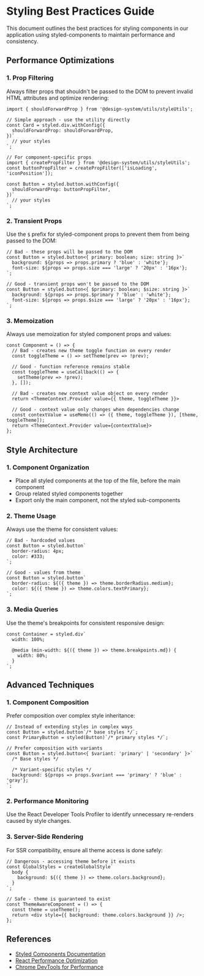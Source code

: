 # Styling Best Practices Guide

This document outlines the best practices for styling components in our application using styled-components to maintain performance and consistency.

## Performance Optimizations

### 1. Prop Filtering

Always filter props that shouldn't be passed to the DOM to prevent invalid HTML attributes and optimize rendering:

```tsx
import { shouldForwardProp } from '@design-system/utils/styleUtils';

// Simple approach - use the utility directly
const Card = styled.div.withConfig({
  shouldForwardProp: shouldForwardProp,
})`
  // your styles
`;

// For component-specific props
import { createPropFilter } from '@design-system/utils/styleUtils';
const buttonPropFilter = createPropFilter(['isLoading', 'iconPosition']);

const Button = styled.button.withConfig({
  shouldForwardProp: buttonPropFilter,
})`
  // your styles
`;
```

### 2. Transient Props

Use the `$` prefix for styled-component props to prevent them from being passed to the DOM:

```tsx
// Bad - these props will be passed to the DOM
const Button = styled.button<{ primary: boolean; size: string }>`
  background: ${props => props.primary ? 'blue' : 'white'};
  font-size: ${props => props.size === 'large' ? '20px' : '16px'};
`;

// Good - transient props won't be passed to the DOM
const Button = styled.button<{ $primary: boolean; $size: string }>`
  background: ${props => props.$primary ? 'blue' : 'white'};
  font-size: ${props => props.$size === 'large' ? '20px' : '16px'};
`;
```

### 3. Memoization

Always use memoization for styled component props and values:

```tsx
const Component = () => {
  // Bad - creates new theme toggle function on every render
  const toggleTheme = () => setTheme(prev => !prev);
  
  // Good - function reference remains stable
  const toggleTheme = useCallback(() => {
    setTheme(prev => !prev);
  }, []);
  
  // Bad - creates new context value object on every render
  return <ThemeContext.Provider value={{ theme, toggleTheme }}>
  
  // Good - context value only changes when dependencies change
  const contextValue = useMemo(() => ({ theme, toggleTheme }), [theme, toggleTheme]);
  return <ThemeContext.Provider value={contextValue}>
};
```

## Style Architecture

### 1. Component Organization

- Place all styled components at the top of the file, before the main component
- Group related styled components together
- Export only the main component, not the styled sub-components

### 2. Theme Usage

Always use the theme for consistent values:

```tsx
// Bad - hardcoded values
const Button = styled.button`
  border-radius: 4px;
  color: #333;
`;

// Good - values from theme
const Button = styled.button`
  border-radius: ${({ theme }) => theme.borderRadius.medium};
  color: ${({ theme }) => theme.colors.textPrimary};
`;
```

### 3. Media Queries

Use the theme's breakpoints for consistent responsive design:

```tsx
const Container = styled.div`
  width: 100%;
  
  @media (min-width: ${({ theme }) => theme.breakpoints.md}) {
    width: 80%;
  }
`;
```

## Advanced Techniques

### 1. Component Composition

Prefer composition over complex style inheritance:

```tsx
// Instead of extending styles in complex ways
const Button = styled.button`/* base styles */`;
const PrimaryButton = styled(Button)`/* primary styles */`;

// Prefer composition with variants
const Button = styled.button<{ $variant: 'primary' | 'secondary' }>`
  /* Base styles */
  
  /* Variant-specific styles */
  background: ${props => props.$variant === 'primary' ? 'blue' : 'gray'};
`;
```

### 2. Performance Monitoring

Use the React Developer Tools Profiler to identify unnecessary re-renders caused by style changes.

### 3. Server-Side Rendering

For SSR compatibility, ensure all theme access is done safely:

```tsx
// Dangerous - accessing theme before it exists
const GlobalStyles = createGlobalStyle`
  body {
    background: ${({ theme }) => theme.colors.background};
  }
`;

// Safe - theme is guaranteed to exist
const ThemeAwareComponent = () => {
  const theme = useTheme();
  return <div style={{ background: theme.colors.background }} />;
};
```

## References

- [Styled Components Documentation](https://styled-components.com/docs)
- [React Performance Optimization](https://reactjs.org/docs/optimizing-performance.html)
- [Chrome DevTools for Performance](https://developer.chrome.com/docs/devtools/) 